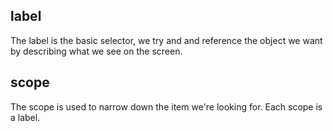 ## label
The label is the basic selector, we try and  and reference the object we want by describing what we see on the screen.

## scope
The scope is used to narrow down the item we're looking for. Each scope is a label.

